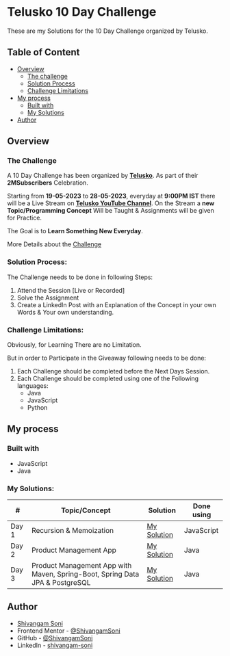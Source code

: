 # Telusko 10 Day Challenge

These are my Solutions for the 10 Day Challenge organized by Telusko.

## Table of Content

- [Overview](#overview)
  - [The challenge](#the-challenge)
  - [Solution Process](#solution-process)
  - [Challenge Limitations](#challenge-limitations)
- [My process](#my-process)
  - [Built with](#built-with)
  - [My Solutions](#my-solutions)
- [Author](#author)

## Overview

### The Challenge

A 10 Day Challenge has been organized by
**[Telusko](https://www.youtube.com/@Telusko)**. As part of their
**2MSubscribers** Celebration.

Starting from **19-05-2023** to **28-05-2023**, everyday at **9:00PM IST** there
will be a Live Stream on
**[Telusko YouTube Channel](https://www.youtube.com/@Telusko/streams)**. On the
Stream a **new Topic/Programming Concept** Will be Taught & Assignments will be
given for Practice.

The Goal is to **Learn Something New Everyday**.

More Details about the
[Challenge](https://www.youtube.com/watch?v=1HSHK4oOCEc&t)

### Solution Process:

The Challenge needs to be done in following Steps:

1. Attend the Session [Live or Recorded]
2. Solve the Assignment
3. Create a LinkedIn Post with an Explanation of the Concept in your own Words &
   Your own understanding.

### Challenge Limitations:

Obviously, for Learning There are no Limitation.

But in order to Participate in the Giveaway following needs to be done:

1. Each Challenge should be completed before the Next Days Session.
2. Each Challenge should be completed using one of the Following languages:
   - Java
   - JavaScript
   - Python

## My process

### Built with

- JavaScript
- Java

### My Solutions:

| #     | Topic/Concept                                                                | Solution               | Done using |
| ----- | ---------------------------------------------------------------------------- | ---------------------- | ---------- |
| Day 1 | Recursion & Memoization                                                      | [My Solution](./day-1) | JavaScript |
| Day 2 | Product Management App                                                       | [My Solution](./day-2) | Java       |
| Day 3 | Product Management App with Maven, Spring-Boot, Spring Data JPA & PostgreSQL | [My Solution](./day-3) | Java       |

## Author

- [Shivangam Soni](https://shivangam-soni.vercel.app/)
- Frontend Mentor -
  [@ShivangamSoni](https://www.frontendmentor.io/profile/ShivangamSoni)
- GitHub - [@ShivangamSoni](https://github.com/ShivangamSoni)
- LinkedIn - [shivangam-soni](https://www.linkedin.com/in/shivangam-soni/)

